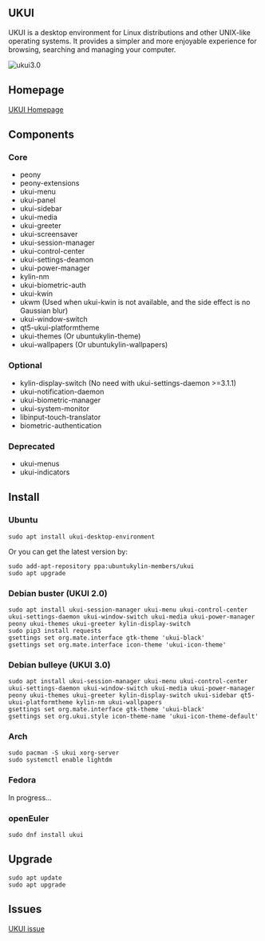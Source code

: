 ## UKUI

UKUI is a desktop environment for Linux distributions and other UNIX-like operating systems. It provides a simpler and more enjoyable experience for browsing, searching and managing your computer.

![ukui3.0](https://www.ukui.org/images/feature_li1.png)

## Homepage
[UKUI Homepage](https://www.ukui.org)

## Components
### Core
* peony
* peony-extensions
* ukui-menu
* ukui-panel
* ukui-sidebar
* ukui-media
* ukui-greeter
* ukui-screensaver
* ukui-session-manager
* ukui-control-center
* ukui-settings-deamon
* ukui-power-manager
* kylin-nm
* ukui-biometric-auth
* ukui-kwin
* ukwm (Used when ukui-kwin is not available, and the side effect is no Gaussian blur)
* ukui-window-switch
* qt5-ukui-platformtheme
* ukui-themes (Or ubuntukylin-theme)
* ukui-wallpapers (Or ubuntukylin-wallpapers)

### Optional
* kylin-display-switch (No need with ukui-settings-daemon >=3.1.1)
* ukui-notification-daemon
* ukui-biometric-manager
* ukui-system-monitor
* libinput-touch-translator
* biometric-authentication

### Deprecated
* ukui-menus
* ukui-indicators

## Install

### Ubuntu
```
sudo apt install ukui-desktop-environment
```

Or you can get the latest version by:
```
sudo add-apt-repository ppa:ubuntukylin-members/ukui
sudo apt upgrade
```

### Debian buster (UKUI 2.0)
```
sudo apt install ukui-session-manager ukui-menu ukui-control-center ukui-settings-daemon ukui-window-switch ukui-media ukui-power-manager peony ukui-themes ukui-greeter kylin-display-switch
sudo pip3 install requests
gsettings set org.mate.interface gtk-theme 'ukui-black'
gsettings set org.mate.interface icon-theme 'ukui-icon-theme'
```

### Debian bulleye (UKUI 3.0)
```
sudo apt install ukui-session-manager ukui-menu ukui-control-center ukui-settings-daemon ukui-window-switch ukui-media ukui-power-manager peony ukui-themes ukui-greeter kylin-display-switch ukui-sidebar qt5-ukui-platformtheme kylin-nm ukui-wallpapers
gsettings set org.mate.interface gtk-theme 'ukui-black'
gsettings set org.ukui.style icon-theme-name 'ukui-icon-theme-default'
```

### Arch
```
sudo pacman -S ukui xorg-server
sudo systemctl enable lightdm
```

### Fedora
In progress...

### openEuler
```
sudo dnf install ukui
```

## Upgrade
```
sudo apt update
sudo apt upgrade
```

## Issues
[UKUI issue](www.github.com/ukui/ukui-desktop-environment/issues)

